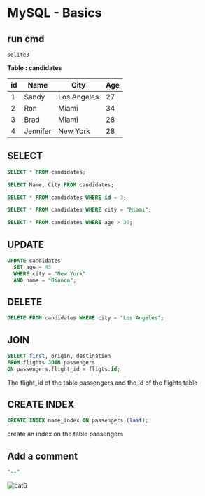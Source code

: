# MySQL - Basics



## run cmd 

```
sqlite3

```

**Table : candidates**

|id   | Name       | City         | Age |
|-----|------------|--------------|-----|
|1    |Sandy       | Los Angeles  | 27  |
|2    |Ron         | Miami        | 34  |
|3    |Brad        | Miami        | 28  | 
|4    |Jennifer    | New York     | 28  | 

## SELECT 

```sql
SELECT * FROM candidates;
```

```sql
SELECT Name, City FROM candidates;
```

```sql
SELECT * FROM candidates WHERE id = 3;
```

```sql
SELECT * FROM candidates WHERE city = "Miami";
```

```sql
SELECT * FROM candidates WHERE age > 30;
```

## UPDATE

```sql
UPDATE candidates
  SET age = 43
  WHERE city = "New York"
  AND name = "Bianca";
```

## DELETE

```sql
DELETE FROM candidates WHERE city = "Los Angeles";
```

## JOIN

```sql
SELECT first, origin, destination
FROM flights JOIN passengers
ON passengers.flight_id = fligts.id;
```

The flight_id of the table passengers 
and 
the id of the flights table


## CREATE INDEX

```sql
CREATE INDEX name_index ON passengers (last);
```


create an index on the table passengers



## Add a comment

```sql
"--"
```





![cat6](https://pinklillies.github.io/images/cat6.jfif)


